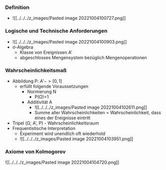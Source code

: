 ### Definition
+ ![[../../../z_images/Pasted image 20221004100727.png]]

### Logische und Technische Anforderungen
+ ![[../../../z_images/Pasted image 20221004100903.png]]
+ σ-Algebra
	+ Klasse von Ereignissen A'
	+ abgeschlosses Mengensystem bezüglich Mengenoperationen

### Wahrscheinlichkeitsmaß
+ Abbildung P: $A'->[0,1]$ 
	+ erfüllt folgende Voraussetzungen
		+ Normierung N
			+ P(Ω)=1
		+ Additivität A
			+ ![[../../../z_images/Pasted image 20221004102611.png]]
			+ Summe aller Wahrscheinlichkeiten = Wahrscheinlichkeit, dass eines der Ereignisse eintritt
+ Tripel (Ω, A', P) - Wahrscheinlichkeitsraum
+ Frequentistische Interpretation
	+ Experiment wird unendlich oft wiederhold
	+ ![[../../../z_images/Pasted image 20221004103951.png]]

### Axiome von Kolmogorov
![[../../../z_images/Pasted image 20221004104720.png]]